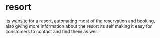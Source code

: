 # resort
 its website for a resort, automating most of the reservation and booking, also giving more information about the resort its self making it easy for constomers to contact and find them as well
